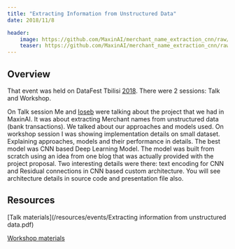 ```yaml
---
title: "Extracting Information from Unstructured Data"
date: 2018/11/8

header:
    image: https://github.com/MaxinAI/merchant_name_extraction_cnn/raw/master/docs/Convolutional_NN_for_merchant.jpg
    teaser: https://github.com/MaxinAI/merchant_name_extraction_cnn/raw/master/docs/Convolutional_NN_for_merchant.jpg
---
```

## Overview

That event was held on DataFest Tbilisi [2018](https://datafest.ge/2018/).
There were 2 sessions: Talk and Workshop.

On Talk session Me and [Ioseb](https://www.linkedin.com/in/ioseb-khutsishvili/) were talking about the project that we
had in MaxinAI. It was about extracting Merchant names from unstructured data (bank transactions). We talked about 
our approaches and models used. 
On workshop session I was showing implementation details on small dataset. Explaining approaches, models and their 
performance in details. The best model was CNN based Deep Learning Model. The model was built from scratch using an idea 
from one blog that was actually provided with the project proposal.
Two interesting details were there: text encoding for CNN and Residual connections in CNN based custom architecture.
You will see architecture details in source code and presentation file also.

## Resources

[Talk materials](/resources/events/Extracting information from unstructured data.pdf)

[Workshop materials](https://github.com/MaxinAI/merchant_name_extraction_cnn)

